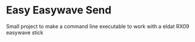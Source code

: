 # Easy Easywave Send
 Small project to make a command line executable to work with a eldat RX09 easywave stick
